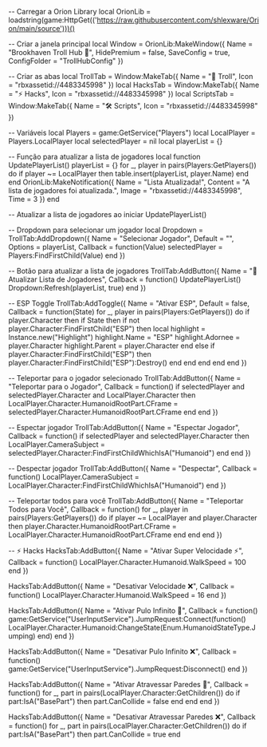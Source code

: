 -- Carregar a Orion Library
local OrionLib = loadstring(game:HttpGet(('https://raw.githubusercontent.com/shlexware/Orion/main/source')))()

-- Criar a janela principal
local Window = OrionLib:MakeWindow({
    Name = "Brookhaven Troll Hub 🤡",
    HidePremium = false,
    SaveConfig = true,
    ConfigFolder = "TrollHubConfig"
})

-- Criar as abas
local TrollTab = Window:MakeTab({ Name = "🤡 Troll", Icon = "rbxassetid://4483345998" })
local HacksTab = Window:MakeTab({ Name = "⚡ Hacks", Icon = "rbxassetid://4483345998" })
local ScriptsTab = Window:MakeTab({ Name = "🛠️ Scripts", Icon = "rbxassetid://4483345998" })

-- Variáveis
local Players = game:GetService("Players")
local LocalPlayer = Players.LocalPlayer
local selectedPlayer = nil
local playerList = {}

-- Função para atualizar a lista de jogadores
local function UpdatePlayerList()
    playerList = {}
    for _, player in pairs(Players:GetPlayers()) do
        if player ~= LocalPlayer then
            table.insert(playerList, player.Name)
        end
    end
    OrionLib:MakeNotification({
        Name = "Lista Atualizada!",
        Content = "A lista de jogadores foi atualizada.",
        Image = "rbxassetid://4483345998",
        Time = 3
    })
end

-- Atualizar a lista de jogadores ao iniciar
UpdatePlayerList()

-- Dropdown para selecionar um jogador
local Dropdown = TrollTab:AddDropdown({
    Name = "Selecionar Jogador",
    Default = "",
    Options = playerList,
    Callback = function(Value)
        selectedPlayer = Players:FindFirstChild(Value)
    end
})

-- Botão para atualizar a lista de jogadores
TrollTab:AddButton({
    Name = "🔄 Atualizar Lista de Jogadores",
    Callback = function()
        UpdatePlayerList()
        Dropdown:Refresh(playerList, true)
    end
})

-- ESP Toggle
TrollTab:AddToggle({
    Name = "Ativar ESP",
    Default = false,
    Callback = function(State)
        for _, player in pairs(Players:GetPlayers()) do
            if player.Character then
                if State then
                    if not player.Character:FindFirstChild("ESP") then
                        local highlight = Instance.new("Highlight")
                        highlight.Name = "ESP"
                        highlight.Adornee = player.Character
                        highlight.Parent = player.Character
                    end
                else
                    if player.Character:FindFirstChild("ESP") then
                        player.Character:FindFirstChild("ESP"):Destroy()
                    end
                end
            end
        end
    end
})

-- Teleportar para o jogador selecionado
TrollTab:AddButton({
    Name = "Teleportar para o Jogador",
    Callback = function()
        if selectedPlayer and selectedPlayer.Character and LocalPlayer.Character then
            LocalPlayer.Character.HumanoidRootPart.CFrame = selectedPlayer.Character.HumanoidRootPart.CFrame
        end
    end
})

-- Espectar jogador
TrollTab:AddButton({
    Name = "Espectar Jogador",
    Callback = function()
        if selectedPlayer and selectedPlayer.Character then
            LocalPlayer.CameraSubject = selectedPlayer.Character:FindFirstChildWhichIsA("Humanoid")
        end
    end
})

-- Despectar jogador
TrollTab:AddButton({
    Name = "Despectar",
    Callback = function()
        LocalPlayer.CameraSubject = LocalPlayer.Character:FindFirstChildWhichIsA("Humanoid")
    end
})

-- Teleportar todos para você
TrollTab:AddButton({
    Name = "Teleportar Todos para Você",
    Callback = function()
        for _, player in pairs(Players:GetPlayers()) do
            if player ~= LocalPlayer and player.Character then
                player.Character.HumanoidRootPart.CFrame = LocalPlayer.Character.HumanoidRootPart.CFrame
            end
        end
    end
})

-- ⚡ Hacks
HacksTab:AddButton({
    Name = "Ativar Super Velocidade ⚡",
    Callback = function()
        LocalPlayer.Character.Humanoid.WalkSpeed = 100
    end
})

HacksTab:AddButton({
    Name = "Desativar Velocidade ❌",
    Callback = function()
        LocalPlayer.Character.Humanoid.WalkSpeed = 16
    end
})

HacksTab:AddButton({
    Name = "Ativar Pulo Infinito 🦘",
    Callback = function()
        game:GetService("UserInputService").JumpRequest:Connect(function()
            LocalPlayer.Character.Humanoid:ChangeState(Enum.HumanoidStateType.Jumping)
        end)
    end
})

HacksTab:AddButton({
    Name = "Desativar Pulo Infinito ❌",
    Callback = function()
        game:GetService("UserInputService").JumpRequest:Disconnect()
    end
})

HacksTab:AddButton({
    Name = "Ativar Atravessar Paredes 🚪",
    Callback = function()
        for _, part in pairs(LocalPlayer.Character:GetChildren()) do
            if part:IsA("BasePart") then
                part.CanCollide = false
            end
        end
    end
})

HacksTab:AddButton({
    Name = "Desativar Atravessar Paredes ❌",
    Callback = function()
        for _, part in pairs(LocalPlayer.Character:GetChildren()) do
            if part:IsA("BasePart") then
                part.CanCollide = true
            end

       

